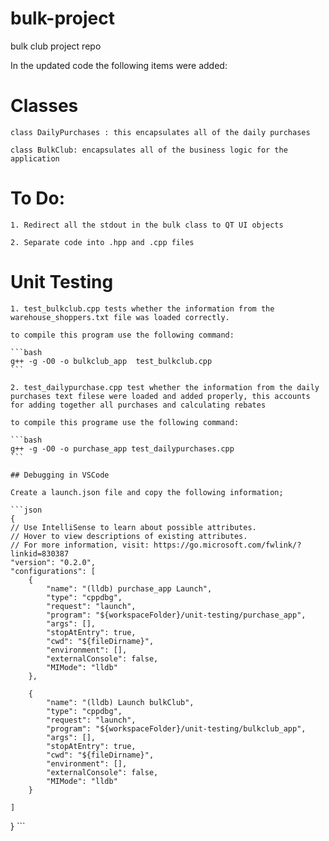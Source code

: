 # bulk-project

bulk club project repo



In the updated code the following items were added:
# Classes
    class DailyPurchases : this encapsulates all of the daily purchases

    class BulkClub: encapsulates all of the business logic for the application

# To Do:

    1. Redirect all the stdout in the bulk class to QT UI objects

    2. Separate code into .hpp and .cpp files



# Unit Testing
    1. test_bulkclub.cpp tests whether the information from the warehouse_shoppers.txt file was loaded correctly.

    to compile this program use the following command:

    ```bash
    g++ -g -O0 -o bulkclub_app  test_bulkclub.cpp
    ```

    2. test_dailypurchase.cpp test whether the information from the daily purchases text filese were loaded and added properly, this accounts for adding together all purchases and calculating rebates

    to compile this programe use the following command:

    ```bash
    g++ -g -O0 -o purchase_app test_dailypurchases.cpp
    ```

    ## Debugging in VSCode

    Create a launch.json file and copy the following information;

    ```json
    {
    // Use IntelliSense to learn about possible attributes.
    // Hover to view descriptions of existing attributes.
    // For more information, visit: https://go.microsoft.com/fwlink/?linkid=830387
    "version": "0.2.0",
    "configurations": [
        {
            "name": "(lldb) purchase_app Launch",
            "type": "cppdbg",
            "request": "launch",
            "program": "${workspaceFolder}/unit-testing/purchase_app",
            "args": [],
            "stopAtEntry": true,
            "cwd": "${fileDirname}",
            "environment": [],
            "externalConsole": false,
            "MIMode": "lldb"
        },

        {
            "name": "(lldb) Launch bulkClub",
            "type": "cppdbg",
            "request": "launch",
            "program": "${workspaceFolder}/unit-testing/bulkclub_app",
            "args": [],
            "stopAtEntry": true,
            "cwd": "${fileDirname}",
            "environment": [],
            "externalConsole": false,
            "MIMode": "lldb"
        }

    ]
}
    ```


